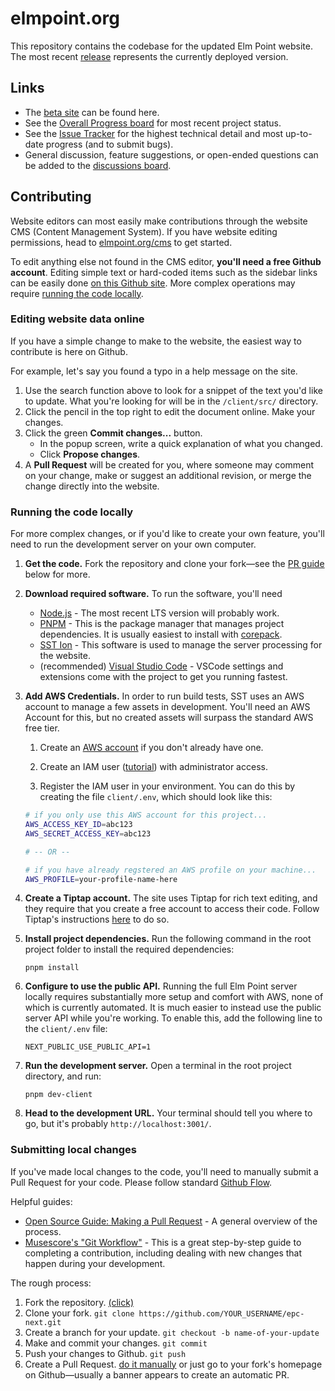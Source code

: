 # elmpoint.org

This repository contains the codebase for the updated Elm Point website. The most recent [release](https://github.com/elmpoint-org/epc-next/releases) represents the currently deployed version.

## Links

- The [beta site](https://one.elmpoint.xyz/) can be found here.
- See the [Overall Progress board](https://github.com/orgs/elmpoint-org/projects/3?pane=info) for most recent project status.
- See the [Issue Tracker](https://github.com/elmpoint-org/epc-next/issues?q=is%3Aissue+sort%3Aupdated-desc) for the highest technical detail and most up-to-date progress (and to submit bugs).
- General discussion, feature suggestions, or open-ended questions can be added to the [discussions board](https://github.com/elmpoint-org/epc-next/discussions).

## Contributing

Website editors can most easily make contributions through the website CMS (Content Management System). If you have website editing permissions, head to [elmpoint.org/cms](https://one.elmpoint.xyz/cms/pages) to get started.

To edit anything else not found in the CMS editor, **you'll need a free Github account**. Editing simple text or hard-coded items such as the sidebar links can be easily done [on this Github site](#editing-website-data-online). More complex operations may require [running the code locally](#running-the-code-locally).

### Editing website data online

If you have a simple change to make to the website, the easiest way to contribute is here on Github.

For example, let's say you found a typo in a help message on the site.

1. Use the search function above to look for a snippet of the text you'd like to update. What you're looking for will be in the `/client/src/` directory.
1. Click the pencil in the top right to edit the document online. Make your changes.
1. Click the green **Commit changes...** button.
   - In the popup screen, write a quick explanation of what you changed.
   - Click **Propose changes**.
1. A **Pull Request** will be created for you, where someone may comment on your change, make or suggest an additional revision, or merge the change directly into the website.

### Running the code locally

For more complex changes, or if you'd like to create your own feature, you'll need to run the development server on your own computer.

1.  **Get the code.** Fork the repository and clone your fork—see the [PR guide](#submitting-local-changes) below for more.
1.  **Download required software.** To run the software, you'll need
    - [Node.js](https://nodejs.org/) - The most recent LTS version will probably work.
    - [PNPM](https://pnpm.io) - This is the package manager that manages project dependencies. It is usually easiest to install with [corepack](https://pnpm.io/installation#using-corepack).
    - [SST Ion](https://sst.dev/docs/reference/cli/) - This software is used to manage the server processing for the website.
    - (recommended) [Visual Studio Code](https://code.visualstudio.com/) - VSCode settings and extensions come with the project to get you running fastest.
1.  **Add AWS Credentials.** In order to run build tests, SST uses an AWS account to manage a few assets in development. You'll need an AWS Account for this, but no created assets will surpass the standard AWS free tier.

    1. Create an [AWS account](https://aws.amazon.com/) if you don't already have one.

    1. Create an IAM user ([tutorial](https://guide.sst.dev/chapters/create-an-iam-user.html)) with administrator access.

    1. Register the IAM user in your environment.
       You can do this by creating the file `client/.env`, which should look like this:

    ```sh
    # if you only use this AWS account for this project...
    AWS_ACCESS_KEY_ID=abc123
    AWS_SECRET_ACCESS_KEY=abc123

    # -- OR --

    # if you have already regstered an AWS profile on your machine...
    AWS_PROFILE=your-profile-name-here
    ```

1.  **Create a Tiptap account.** The site uses Tiptap for rich text editing, and they require that you create a free account to access their code. Follow Tiptap's instructions [here](https://tiptap.dev/docs/guides/pro-extensions#configure-per-project-authentication) to do so.
1.  **Install project dependencies.** Run the following command in the root project folder to install the required dependencies:
    ```
    pnpm install
    ```
1.  **Configure to use the public API.** Running the full Elm Point server locally requires substantially more setup and comfort with AWS, none of which is currently automated. It is much easier to instead use the public server API while you're working. To enable this, add the following line to the `client/.env` file:
    ```
    NEXT_PUBLIC_USE_PUBLIC_API=1
    ```
1.  **Run the development server.** Open a terminal in the root project directory, and run:
    ```
    pnpm dev-client
    ```
1.  **Head to the development URL.** Your terminal should tell you where to go, but it's probably `http://localhost:3001/`.

### Submitting local changes

If you've made local changes to the code, you'll need to manually submit a Pull Request for your code. Please follow standard [Github Flow](https://docs.github.com/en/get-started/using-github/github-flow).

Helpful guides:

- [Open Source Guide: Making a Pull Request](https://opensource.guide/how-to-contribute/#opening-a-pull-request) - A general overview of the process.
- [Musescore's "Git Workflow"](https://musescore.org/en/handbook/developers-handbook/finding-your-way-around/git-workflow#Suggested_workflow) - This is a great step-by-step guide to completing a contribution, including dealing with new changes that happen during your development.

The rough process:

1. Fork the repository. [(click)](https://github.com/elmpoint-org/epc-next/fork)
1. Clone your fork. `git clone https://github.com/YOUR_USERNAME/epc-next.git`
1. Create a branch for your update. `git checkout -b name-of-your-update`
1. Make and commit your changes. `git commit`
1. Push your changes to Github. `git push`
1. Create a Pull Request. [do it manually](https://github.com/elmpoint-org/epc-next/compare) or just go to your fork's homepage on Github—usually a banner appears to create an automatic PR.
